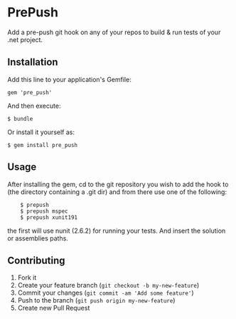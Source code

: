 # PrePush

Add a pre-push git hook on any of your repos to build & run tests of your .net project.

## Installation

Add this line to your application's Gemfile:

    gem 'pre_push'

And then execute:

    $ bundle

Or install it yourself as:

    $ gem install pre_push

## Usage

After installing the gem, cd to the git repository you wish to add the hook to 
(the directory containing a .git dir) and from there use one of the following:
	
		$ prepush
		$ prepush mspec
		$ prepush xunit191

the first will use nunit (2.6.2) for running your tests.
And insert the solution or assemblies paths.

## Contributing

1. Fork it
2. Create your feature branch (`git checkout -b my-new-feature`)
3. Commit your changes (`git commit -am 'Add some feature'`)
4. Push to the branch (`git push origin my-new-feature`)
5. Create new Pull Request
